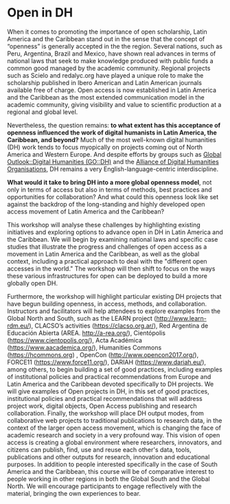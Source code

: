 # Open in DH

When it comes to promoting the importance of open scholarship, Latin America and the Caribbean stand out in the sense that the concept of “openness” is generally accepted in the the region. Several nations, such as Peru, Argentina, Brazil and Mexico, have shown real advances in terms of national laws that seek to make knowledge produced with public funds a common good managed by the academic community. Regional projects such as Scielo and redalyc.org have played a unique role to make the scholarship published in Ibero American and Latin American journals available free of charge. Open access is now established in Latin America and the Caribbean as the most extended communication model in the academic community, giving visibility and value to scientific production at a regional and global level. 

Nevertheless, the question remains:  **to what extent has this acceptance of openness influenced the work of digital humanists in Latin America, the Caribbean, and beyond?** Much of the most well-known digital humanities (DH) work tends to focus myopically on projects coming out of North America and Western Europe. And despite efforts by groups such as [Global Outlook::Digital Humanities (GO::DH)](http://www.globaloutlookdh.org/) and the [Alliance of Digital Humanities Organisations](https://adho.org/), DH remains a very English-language-centric interdiscipline. 

**What would it take to bring DH into a more global openness model**, not only in terms of access but also in terms of methods, best practices and opportunities for collaboration? And what could this openness look like set against the backdrop of the long-standing and highly developed open access movement of Latin America and the Caribbean?

This workshop will analyse these challenges by highlighting existing initiatives and exploring options to advance open in DH in Latin America and the Caribbean. We will begin by examining national laws and specific case studies that illustrate the progress and challenges of open access as a movement in Latin America and the Caribbean, as well as the global context, including a practical approach to deal with the "different open accesses in the world." The workshop will then shift to focus on the ways these various infrastructures for open can be deployed to build a more globally open DH. 

Furthermore, the workshop will highlight particular existing DH projects that have begun building openness, in access, methods, and collaboration. Instructors and facilitators will help attendees to explore examples from the Global North and South, such as the LEARN project (http://www.learn-rdm.eu/), CLACSO’s activities (https://clacso.org.ar/), Red Argentina de Educación Abierta (AREA. http://a-rea.org/),  Cientópolis (https://www.cientopolis.org/), Acta Académica (https://www.aacademica.org/), Humanities Commons (https://hcommons.org) , OpenCon (http://www.opencon2017.org/), FORCE11 (https://www.force11.org/),  DARIAH (https://www.dariah.eu/), among others, to begin building a set of good practices, including examples of institutional policies and practical recommendations from Europe and Latin America and the Caribbean devoted specifically to DH projects. We will give examples of Open projects in DH, in this set of good practices, institutional policies and practical recommendations that will address project work, digital objects, Open Access publishing and research collaboration.
Finally, the workshop will place DH output modes, from collaborative web projects to traditional publications to research data, in the context of the larger open access movement, which is changing the face of academic research and society in a very profound way. This vision of open access is creating a global environment where researchers, innovators, and citizens can publish, find, use and reuse each other's data, tools, publications and other outputs for research, innovation and educational purposes.
In addition to people interested specifically in the case of South America and the Caribbean, this course will be of comparative interest to people working in other regions in both the Global South and the Global North. We will encourage participants to engage reflectively with the material, bringing the own experiences to bear.

